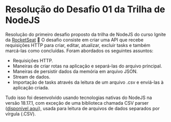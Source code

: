# Resolução do Desafio 01 da Trilha de NodeJS

Resolução do primeiro desafio proposto da trilha de NodeJS do curso Ignite da [RocketSeat](https://www.rocketseat.com.br/) 🚀
O desafio consiste em criar uma API que recebe requisições HTTP para criar, editar, atualizar, excluir tasks e também marcá-las como concluídas.
Foram abordados os seguintes assuntos:

- Requisições HTTP.
- Maneiras de criar rotas na aplicação e separá-las do arquivo principal.
- Maneiras de persistir dados da memória em arquivo JSON.
- Stream de dados.
- Importação de tasks através da leitura de um arquivo .csv e enviá-las à aplicação criada.

Tudo isso foi desenvolvido usando tecnologias nativas do NodeJS na versão 18.17.1, com exceção de uma biblioteca chamada CSV parser ([disponível aqui](https://www.npmjs.com/package/csv-parse)), usada para leitura de arquivos de dados separados por vírgula (.CSV).
